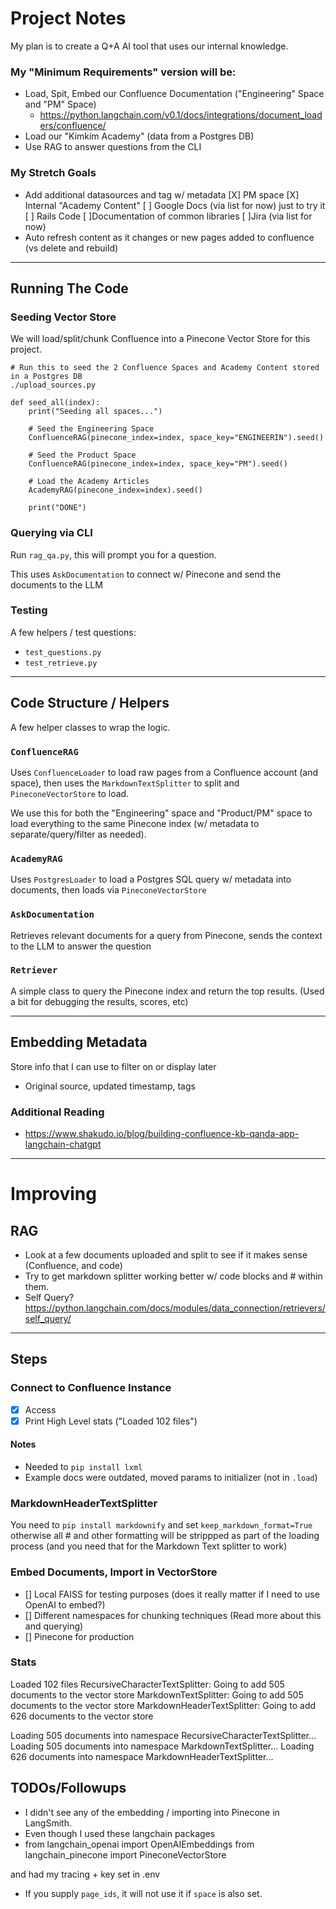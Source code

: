 Project Notes
=============

My plan is to create a Q+A AI tool that uses our internal knowledge.

### My "Minimum Requirements" version will be:
- Load, Spit, Embed our Confluence Documentation ("Engineering" Space and "PM" Space)
  - https://python.langchain.com/v0.1/docs/integrations/document_loaders/confluence/
- Load our "Kimkim Academy" (data from a Postgres DB)
- Use RAG to answer questions from the CLI

### My Stretch Goals
- Add additional datasources and tag w/ metadata
  [X] PM space
  [X] Internal "Academy Content"
  [ ] Google Docs (via list for now) just to try it
  [ ] Rails Code
  [ ]Documentation of common libraries
  [ ]Jira (via list for now)
- Auto refresh content as it changes or new pages added to confluence (vs delete and rebuild)

* * * 

## Running The Code

### Seeding Vector Store
We will load/split/chunk Confluence into a Pinecone Vector Store for this project.

```
# Run this to seed the 2 Confluence Spaces and Academy Content stored in a Postgres DB
./upload_sources.py

def seed_all(index):
    print("Seeding all spaces...")

    # Seed the Engineering Space
    ConfluenceRAG(pinecone_index=index, space_key="ENGINEERIN").seed()

    # Seed the Product Space
    ConfluenceRAG(pinecone_index=index, space_key="PM").seed()

    # Load the Academy Articles
    AcademyRAG(pinecone_index=index).seed()

    print("DONE")
```

### Querying via CLI
Run `rag_qa.py`, this will prompt you for a question.

This uses `AskDocumentation` to connect w/ Pinecone and send the documents to the LLM

### Testing
A few helpers / test questions:
- `test_questions.py`
- `test_retrieve.py`


* * * 

## Code Structure / Helpers
A few helper classes to wrap the logic.

### `ConfluenceRAG`
Uses `ConfluenceLoader` to load raw pages from a Confluence account (and space), 
then uses the `MarkdownTextSplitter` to split and `PineconeVectorStore` to load.

We use this for both the "Engineering" space and "Product/PM" space to load everything to the same Pinecone index 
(w/ metadata to separate/query/filter as needed).


### `AcademyRAG`
Uses `PostgresLoader` to load a Postgres SQL query w/ metadata into documents, then loads via `PineconeVectorStore`


### `AskDocumentation`
Retrieves relevant documents for a query from Pinecone, sends the context to the LLM to answer the question

### `Retriever`
A simple class to query the Pinecone index and return the top results. 
(Used a bit for debugging the results, scores, etc)

* * * 

## Embedding Metadata
Store info that I can use to filter on or display later
- Original source, updated timestamp, tags


### Additional Reading
- https://www.shakudo.io/blog/building-confluence-kb-qanda-app-langchain-chatgpt

 * * * 

# Improving
## RAG
- Look at a few documents uploaded and split to see if it makes sense (Confluence, and code)
- Try to get markdown splitter working better w/ code blocks and # within them.
- Self Query? https://python.langchain.com/docs/modules/data_connection/retrievers/self_query/


 * * * 

## Steps
### Connect to Confluence Instance
- [x] Access
- [x] Print High Level stats ("Loaded 102 files")

#### Notes
- Needed to `pip install lxml`
- Example docs were outdated, moved params to initializer (not in `.load`)

### MarkdownHeaderTextSplitter
You need to `pip install markdownify` and set `keep_markdown_format=True` otherwise all # and other formatting will be strippped as part of the loading process (and you need that for the Markdown Text splitter to work)

### Embed Documents, Import in VectorStore
- [] Local FAISS for testing purposes (does it really matter if I need to use OpenAI to embed?)
- [] Different namespaces for chunking techniques (Read more about this and querying)
- [] Pinecone for production


### Stats
Loaded 102 files
RecursiveCharacterTextSplitter: Going to add 505 documents to the vector store
MarkdownTextSplitter: Going to add 505 documents to the vector store
MarkdownHeaderTextSplitter: Going to add 626 documents to the vector store

Loading 505 documents into namespace RecursiveCharacterTextSplitter...
Loading 505 documents into namespace MarkdownTextSplitter...
Loading 626 documents into namespace MarkdownHeaderTextSplitter...


## TODOs/Followups
- I didn't see any of the embedding / importing into Pinecone in LangSmith.
- Even though I used these langchain packages
- from langchain_openai import OpenAIEmbeddings
from langchain_pinecone import PineconeVectorStore

and had my tracing + key set in .env

- If you supply `page_ids`, it will not use it if `space` is also set.